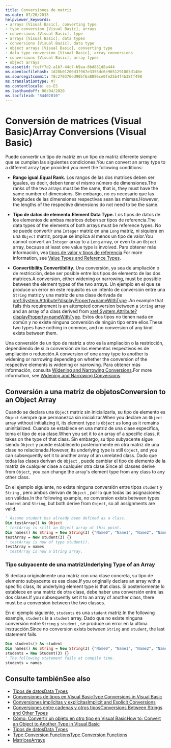 ```yaml
---
title: Conversiones de matriz
ms.date: 07/20/2015
helpviewer_keywords:
- arrays [Visual Basic], converting type
- type conversion [Visual Basic], arrays
- conversions [Visual Basic], type
- arrays [Visual Basic], data types
- conversions [Visual Basic], data type
- object arrays [Visual Basic], converting type
- data type conversion [Visual Basic], array conversions
- conversions [Visual Basic], array types
- object arrays
ms.assetid: fceff7d2-a1b7-44c7-b9aa-8bd831d8a444
ms.openlocfilehash: 1d20b01200d3f967e3355dc6e9651291003d140e
ms.sourcegitcommit: f8c270376ed905f6a8896ce0fe25b4f4b38ff498
ms.translationtype: MT
ms.contentlocale: es-ES
ms.lasthandoff: 06/04/2020
ms.locfileid: "84402010"
---
```

# <a name="array-conversions-visual-basic"></a><span data-ttu-id="4b57f-102">Conversión de matrices (Visual Basic)</span><span class="sxs-lookup"><span data-stu-id="4b57f-102">Array Conversions (Visual Basic)</span></span>
<span data-ttu-id="4b57f-103">Puede convertir un tipo de matriz en un tipo de matriz diferente siempre que se cumplan las siguientes condiciones:</span><span class="sxs-lookup"><span data-stu-id="4b57f-103">You can convert an array type to a different array type provided you meet the following conditions:</span></span>  
  
- <span data-ttu-id="4b57f-104">**Rango igual.**</span><span class="sxs-lookup"><span data-stu-id="4b57f-104">**Equal Rank.**</span></span> <span data-ttu-id="4b57f-105">Los rangos de las dos matrices deben ser iguales, es decir, deben tener el mismo número de dimensiones.</span><span class="sxs-lookup"><span data-stu-id="4b57f-105">The ranks of the two arrays must be the same, that is, they must have the same number of dimensions.</span></span> <span data-ttu-id="4b57f-106">Sin embargo, no es necesario que las longitudes de las dimensiones respectivas sean las mismas.</span><span class="sxs-lookup"><span data-stu-id="4b57f-106">However, the lengths of the respective dimensions do not need to be the same.</span></span>  
  
- <span data-ttu-id="4b57f-107">**Tipo de datos de elemento.**</span><span class="sxs-lookup"><span data-stu-id="4b57f-107">**Element Data Type.**</span></span> <span data-ttu-id="4b57f-108">Los tipos de datos de los elementos de ambas matrices deben ser tipos de referencia.</span><span class="sxs-lookup"><span data-stu-id="4b57f-108">The data types of the elements of both arrays must be reference types.</span></span> <span data-ttu-id="4b57f-109">No se puede convertir una `Integer` matriz en una `Long` matriz, ni siquiera en una `Object` matriz, porque se implica al menos un tipo de valor.</span><span class="sxs-lookup"><span data-stu-id="4b57f-109">You cannot convert an `Integer` array to a `Long` array, or even to an `Object` array, because at least one value type is involved.</span></span> <span data-ttu-id="4b57f-110">Para obtener más información, vea [tipos de valor y tipos de referencia](value-types-and-reference-types.md).</span><span class="sxs-lookup"><span data-stu-id="4b57f-110">For more information, see [Value Types and Reference Types](value-types-and-reference-types.md).</span></span>  
  
- <span data-ttu-id="4b57f-111">**Convertibility.**</span><span class="sxs-lookup"><span data-stu-id="4b57f-111">**Convertibility.**</span></span> <span data-ttu-id="4b57f-112">Una conversión, ya sea de ampliación o de restricción, debe ser posible entre los tipos de elemento de las dos matrices.</span><span class="sxs-lookup"><span data-stu-id="4b57f-112">A conversion, either widening or narrowing, must be possible between the element types of the two arrays.</span></span> <span data-ttu-id="4b57f-113">Un ejemplo en el que se produce un error en este requisito es un intento de conversión entre una `String` matriz y una matriz de una clase derivada de <xref:System.Attribute?displayProperty=nameWithType> .</span><span class="sxs-lookup"><span data-stu-id="4b57f-113">An example that fails this requirement is an attempted conversion between a `String` array and an array of a class derived from <xref:System.Attribute?displayProperty=nameWithType>.</span></span> <span data-ttu-id="4b57f-114">Estos dos tipos no tienen nada en común y no existe ninguna conversión de ningún tipo entre ellos.</span><span class="sxs-lookup"><span data-stu-id="4b57f-114">These two types have nothing in common, and no conversion of any kind exists between them.</span></span>  
  
 <span data-ttu-id="4b57f-115">Una conversión de un tipo de matriz a otro es la ampliación o la restricción, dependiendo de si la conversión de los elementos respectivos es de ampliación o reducción.</span><span class="sxs-lookup"><span data-stu-id="4b57f-115">A conversion of one array type to another is widening or narrowing depending on whether the conversion of the respective elements is widening or narrowing.</span></span> <span data-ttu-id="4b57f-116">Para obtener más información, consulta [Widening and Narrowing Conversions](widening-and-narrowing-conversions.md).</span><span class="sxs-lookup"><span data-stu-id="4b57f-116">For more information, see [Widening and Narrowing Conversions](widening-and-narrowing-conversions.md).</span></span>  
  
## <a name="conversion-to-an-object-array"></a><span data-ttu-id="4b57f-117">Conversión a una matriz de objetos</span><span class="sxs-lookup"><span data-stu-id="4b57f-117">Conversion to an Object Array</span></span>  
 <span data-ttu-id="4b57f-118">Cuando se declara una `Object` matriz sin inicializarla, su tipo de elemento es `Object` siempre que permanezca sin inicializar.</span><span class="sxs-lookup"><span data-stu-id="4b57f-118">When you declare an `Object` array without initializing it, its element type is `Object` as long as it remains uninitialized.</span></span> <span data-ttu-id="4b57f-119">Cuando se establece en una matriz de una clase específica, toma el tipo de esa clase.</span><span class="sxs-lookup"><span data-stu-id="4b57f-119">When you set it to an array of a specific class, it takes on the type of that class.</span></span> <span data-ttu-id="4b57f-120">Sin embargo, su tipo subyacente sigue siendo `Object` y puede establecerlo posteriormente en otra matriz de una clase no relacionada.</span><span class="sxs-lookup"><span data-stu-id="4b57f-120">However, its underlying type is still `Object`, and you can subsequently set it to another array of an unrelated class.</span></span> <span data-ttu-id="4b57f-121">Dado que todas las clases derivan de `Object` , puede cambiar el tipo de elemento de la matriz de cualquier clase a cualquier otra clase.</span><span class="sxs-lookup"><span data-stu-id="4b57f-121">Since all classes derive from `Object`, you can change the array's element type from any class to any other class.</span></span>  
  
 <span data-ttu-id="4b57f-122">En el ejemplo siguiente, no existe ninguna conversión entre tipos `student` y `String` , pero ambos derivan de `Object` , por lo que todas las asignaciones son válidas.</span><span class="sxs-lookup"><span data-stu-id="4b57f-122">In the following example, no conversion exists between types `student` and `String`, but both derive from `Object`, so all assignments are valid.</span></span>  
  
```vb  
' Assume student has already been defined as a class.  
Dim testArray() As Object  
' testArray is still an Object array at this point.  
Dim names() As String = New String(3) {"Name0", "Name1", "Name2", "Name3"}  
testArray = New student(3) {}  
' testArray is now of type student().  
testArray = names  
' testArray is now a String array.  
```  
  
### <a name="underlying-type-of-an-array"></a><span data-ttu-id="4b57f-123">Tipo subyacente de una matriz</span><span class="sxs-lookup"><span data-stu-id="4b57f-123">Underlying Type of an Array</span></span>  
 <span data-ttu-id="4b57f-124">Si declara originalmente una matriz con una clase concreta, su tipo de elemento subyacente es esa clase.</span><span class="sxs-lookup"><span data-stu-id="4b57f-124">If you originally declare an array with a specific class, its underlying element type is that class.</span></span> <span data-ttu-id="4b57f-125">Si posteriormente lo establece en una matriz de otra clase, debe haber una conversión entre las dos clases.</span><span class="sxs-lookup"><span data-stu-id="4b57f-125">If you subsequently set it to an array of another class, there must be a conversion between the two classes.</span></span>  
  
 <span data-ttu-id="4b57f-126">En el ejemplo siguiente, `students` es una `student` matriz.</span><span class="sxs-lookup"><span data-stu-id="4b57f-126">In the following example, `students` is a `student` array.</span></span> <span data-ttu-id="4b57f-127">Dado que no existe ninguna conversión entre `String` y `student` , se produce un error en la última instrucción.</span><span class="sxs-lookup"><span data-stu-id="4b57f-127">Since no conversion exists between `String` and `student`, the last statement fails.</span></span>  
  
```vb  
Dim students() As student  
Dim names() As String = New String(3) {"Name0", "Name1", "Name2", "Name3"}  
students = New Student(3) {}  
' The following statement fails at compile time.  
students = names  
```  
  
## <a name="see-also"></a><span data-ttu-id="4b57f-128">Consulte también</span><span class="sxs-lookup"><span data-stu-id="4b57f-128">See also</span></span>

- [<span data-ttu-id="4b57f-129">Tipos de datos</span><span class="sxs-lookup"><span data-stu-id="4b57f-129">Data Types</span></span>](index.md)
- [<span data-ttu-id="4b57f-130">Conversiones de tipos en Visual Basic</span><span class="sxs-lookup"><span data-stu-id="4b57f-130">Type Conversions in Visual Basic</span></span>](type-conversions.md)
- [<span data-ttu-id="4b57f-131">Conversiones implícitas y explícitas</span><span class="sxs-lookup"><span data-stu-id="4b57f-131">Implicit and Explicit Conversions</span></span>](implicit-and-explicit-conversions.md)
- [<span data-ttu-id="4b57f-132">Conversiones entre cadenas y otros tipos</span><span class="sxs-lookup"><span data-stu-id="4b57f-132">Conversions Between Strings and Other Types</span></span>](conversions-between-strings-and-other-types.md)
- [<span data-ttu-id="4b57f-133">Cómo: Convertir un objeto en otro tipo en Visual Basic</span><span class="sxs-lookup"><span data-stu-id="4b57f-133">How to: Convert an Object to Another Type in Visual Basic</span></span>](how-to-convert-an-object-to-another-type.md)
- [<span data-ttu-id="4b57f-134">Tipos de datos</span><span class="sxs-lookup"><span data-stu-id="4b57f-134">Data Types</span></span>](../../../language-reference/data-types/index.md)
- [<span data-ttu-id="4b57f-135">Type Conversion Functions</span><span class="sxs-lookup"><span data-stu-id="4b57f-135">Type Conversion Functions</span></span>](../../../language-reference/functions/type-conversion-functions.md)
- [<span data-ttu-id="4b57f-136">Matrices</span><span class="sxs-lookup"><span data-stu-id="4b57f-136">Arrays</span></span>](../arrays/index.md)
